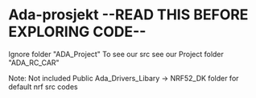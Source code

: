 # Ada-prosjekt --READ THIS BEFORE EXPLORING CODE--

Ignore folder "ADA_Project"
To see our src see our Project folder "ADA_RC_CAR"

Note: Not included Public Ada_Drivers_Libary -> NRF52_DK folder for default nrf src codes
